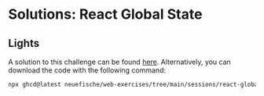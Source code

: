 # Solutions: React Global State

## Lights

A solution to this challenge can be found [here](https://github.com/neuefische/web-exercises/tree/main/sessions/react-global-state/lights_solution). Alternatively, you can download the code with the following command:

```bash
npx ghcd@latest neuefische/web-exercises/tree/main/sessions/react-global-state/lights_solution
```
